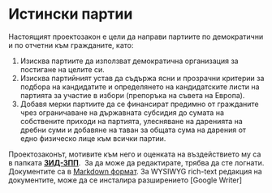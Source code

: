 # Истински партии

Настоящият проектозакон е цели да направи партиите по демократични и по отчетни към гражданите, като:

1. Изисква партиите да използват демократична организация за постигане на целите си.
2. Изисква партийният устав да съдържа ясни и прозрачни критерии за подбора на кандидатите и определянето на кандидатските листи на партията за участие в избори (препоръка на съвета на Европа).
3. Добавя мерки партиите да се финансират предимно от гражданите чрез ограничаване на държавната субсидия до сумата на собствените приходи на партията, улесняване на даренията на дребни суми и добавяне на таван за общата сума на дарения от едно физическо лице към всички партии.

Проектозаконът, мотивите към него и оценката на въздействието му са в папката [**ЗИД-ЗПП**](https://github.com/azreshavam/istinski-partii/tree/main/ЗИД-ЗПП).  За да може да редактирате, трябва да сте логнати. Документите са в [Markdown формат](https://www.markdownguide.org/basic-syntax/). За WYSIWYG rich-text редакция на документите, може да се инсталира разширението [Google Writer]
